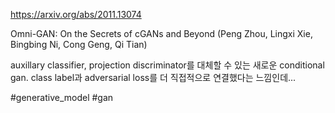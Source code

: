 https://arxiv.org/abs/2011.13074

Omni-GAN: On the Secrets of cGANs and Beyond (Peng Zhou, Lingxi Xie, Bingbing Ni, Cong Geng, Qi Tian)

auxillary classifier, projection discriminator를 대체할 수 있는 새로운 conditional gan. class label과 adversarial loss를 더 직접적으로 연결했다는 느낌인데...

#generative_model #gan 